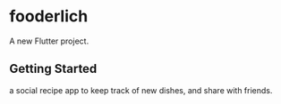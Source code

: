 # fooderlich

A new Flutter project.

## Getting Started

a social recipe app to keep track of new dishes, and share with friends.
